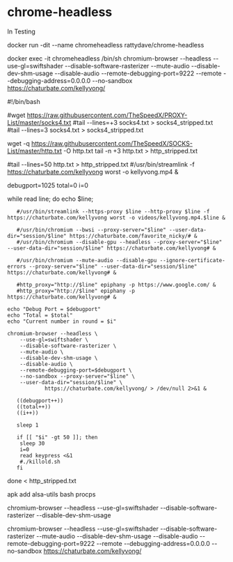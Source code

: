 # chrome-headless

In Testing

docker run -dit --name chromeheadless rattydave/chrome-headless

docker exec -it chromeheadless /bin/sh
chromium-browser --headless --use-gl=swiftshader --disable-software-rasterizer --mute-audio --disable-dev-shm-usage --disable-audio --remote-debugging-port=9222 --remote --debugging-address=0.0.0.0 --no-sandbox https://chaturbate.com/kellyvong/




#!/bin/bash

#wget https://raw.githubusercontent.com/TheSpeedX/PROXY-List/master/socks4.txt
#tail --lines=+3 socks4.txt > socks4_stripped.txt
#tail --lines=3 socks4.txt > socks4_stripped.txt

wget -q https://raw.githubusercontent.com/TheSpeedX/SOCKS-List/master/http.txt -O http.txt
tail -n +3 http.txt  > http_stripped.txt

#tail --lines=50 http.txt > http_stripped.txt
#/usr/bin/streamlink -f https://chaturbate.com/kellyvong worst -o kellyvong.mp4 &

debugport=1025
total=0
i=0

while read line;
     do 
	echo $line; 

       #/usr/bin/streamlink --https-proxy $line --http-proxy $line -f https://chaturbate.com/kellyvong worst -o videos/kellyvong.mp4.$line &
      
       #/usr/bin/chromium --bwsi --proxy-server="$line" --user-data-dir="session/$line" https://chaturbate.com/favorite_nicky/# &
       #/usr/bin/chromium --disable-gpu --headless --proxy-server="$line" --user-data-dir="session/$line" https://chaturbate.com/kellyvong# &

       #/usr/bin/chromium --mute-audio --disable-gpu --ignore-certificate-errors --proxy-server="$line" --user-data-dir="session/$line" https://chaturbate.com/kellyvong# &

       #http_proxy="http://$line" epiphany -p https://www.google.com/ &
       #http_proxy="http://$line" epiphany -p https://chaturbate.com/kellyvong# &

	echo "Debug Port = $debugport"
	echo "Total = $total"
	echo "Current number in round = $i"

	chromium-browser --headless \
		--use-gl=swiftshader \
		--disable-software-rasterizer \
		--mute-audio \
		--disable-dev-shm-usage \
		--disable-audio \
		--remote-debugging-port=$debugport \
		--no-sandbox --proxy-server="$line" \
		--user-data-dir="session/$line" \
                https://chaturbate.com/kellyvong/ > /dev/null 2>&1 &

       ((debugport++))
       ((total++))
       ((i++))
       
       sleep 1
     
       if [[ "$i" -gt 50 ]]; then
        sleep 30     
        i=0
        read keypress <&1
        #./killold.sh
       fi
     
done < http_stripped.txt


apk add alsa-utils bash procps

chromium-browser --headless --use-gl=swiftshader --disable-software-rasterizer --disable-dev-shm-usage 

chromium-browser --headless --use-gl=swiftshader --disable-software-rasterizer --mute-audio --disable-dev-shm-usage --disable-audio --remote-debugging-port=9222 --remote --debugging-address=0.0.0.0 --no-sandbox https://chaturbate.com/kellyvong/

